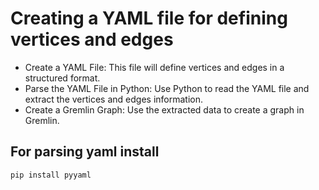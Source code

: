 # Creating a YAML file for defining vertices and edges

- Create a YAML File: This file will define vertices and edges in a structured format.
- Parse the YAML File in Python: Use Python to read the YAML file and extract the vertices and edges information.
- Create a Gremlin Graph: Use the extracted data to create a graph in Gremlin.

## For parsing yaml install
```shell
pip install pyyaml
```